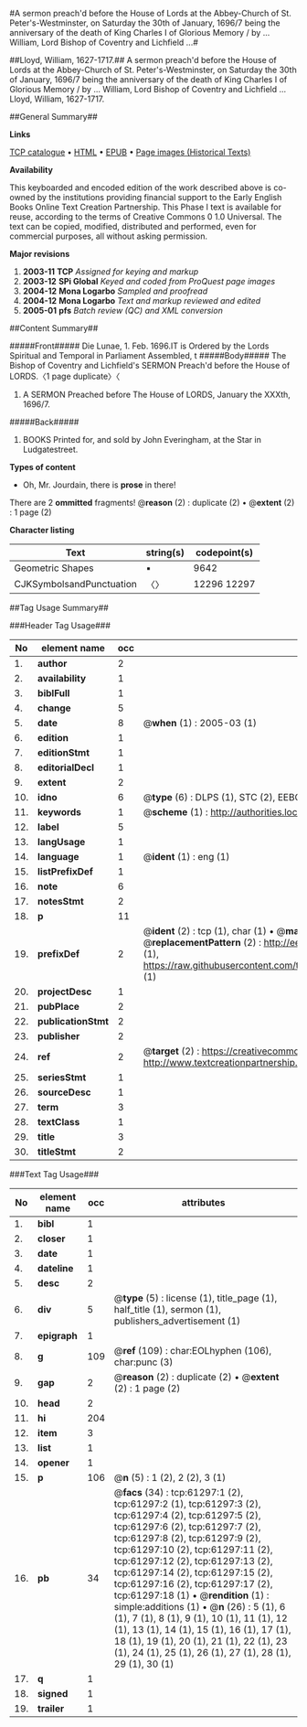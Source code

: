 #A sermon preach'd before the House of Lords at the Abbey-Church of St. Peter's-Westminster, on Saturday the 30th of January, 1696/7 being the anniversary of the death of King Charles I of Glorious Memory / by ... William, Lord Bishop of Coventry and Lichfield ...#

##Lloyd, William, 1627-1717.##
A sermon preach'd before the House of Lords at the Abbey-Church of St. Peter's-Westminster, on Saturday the 30th of January, 1696/7 being the anniversary of the death of King Charles I of Glorious Memory / by ... William, Lord Bishop of Coventry and Lichfield ...
Lloyd, William, 1627-1717.

##General Summary##

**Links**

[TCP catalogue](http://www.ota.ox.ac.uk/tcp/)  • 
[HTML](http://tei.it.ox.ac.uk/tcp/Texts-HTML/free/A48/A48856.html)  • 
[EPUB](http://tei.it.ox.ac.uk/tcp/Texts-EPUB/free/A48/A48856.epub) • 
[Page images (Historical Texts)](https://data.historicaltexts.jisc.ac.uk/view?pubId=eebo-12402555e&pageId=eebo-12402555e-61297-1)

**Availability**

This keyboarded and encoded edition of the
	       work described above is co-owned by the institutions
	       providing financial support to the Early English Books
	       Online Text Creation Partnership. This Phase I text is
	       available for reuse, according to the terms of Creative
	       Commons 0 1.0 Universal. The text can be copied,
	       modified, distributed and performed, even for
	       commercial purposes, all without asking permission.

**Major revisions**

1. __2003-11__ __TCP__ *Assigned for keying and markup*
1. __2003-12__ __SPi Global__ *Keyed and coded from ProQuest page images*
1. __2004-12__ __Mona Logarbo__ *Sampled and proofread*
1. __2004-12__ __Mona Logarbo__ *Text and markup reviewed and edited*
1. __2005-01__ __pfs__ *Batch review (QC) and XML conversion*

##Content Summary##

#####Front#####
Die Lunae, 1. Feb. 1696.IT is Ordered by the Lords Spiritual and Temporal in Parliament Assembled, t
#####Body#####
The Bishop of Coventry and Lichfield's SERMON Preach'd before the House of LORDS.〈1 page duplicate〉〈
1. A SERMON Preached before The House of LORDS, January the XXXth, 1696/7.

#####Back#####

1. BOOKS Printed for, and sold by John Everingham, at the Star in Ludgatestreet.

**Types of content**

  * Oh, Mr. Jourdain, there is **prose** in there!

There are 2 **ommitted** fragments! 
 @__reason__ (2) : duplicate (2)  •  @__extent__ (2) : 1 page (2)

**Character listing**


|Text|string(s)|codepoint(s)|
|---|---|---|
|Geometric Shapes|▪|9642|
|CJKSymbolsandPunctuation|〈〉|12296 12297|

##Tag Usage Summary##

###Header Tag Usage###

|No|element name|occ|attributes|
|---|---|---|---|
|1.|__author__|2||
|2.|__availability__|1||
|3.|__biblFull__|1||
|4.|__change__|5||
|5.|__date__|8| @__when__ (1) : 2005-03 (1)|
|6.|__edition__|1||
|7.|__editionStmt__|1||
|8.|__editorialDecl__|1||
|9.|__extent__|2||
|10.|__idno__|6| @__type__ (6) : DLPS (1), STC (2), EEBO-CITATION (1), OCLC (1), VID (1)|
|11.|__keywords__|1| @__scheme__ (1) : http://authorities.loc.gov/ (1)|
|12.|__label__|5||
|13.|__langUsage__|1||
|14.|__language__|1| @__ident__ (1) : eng (1)|
|15.|__listPrefixDef__|1||
|16.|__note__|6||
|17.|__notesStmt__|2||
|18.|__p__|11||
|19.|__prefixDef__|2| @__ident__ (2) : tcp (1), char (1)  •  @__matchPattern__ (2) : ([0-9\-]+):([0-9IVX]+) (1), (.+) (1)  •  @__replacementPattern__ (2) : http://eebo.chadwyck.com/downloadtiff?vid=$1&page=$2 (1), https://raw.githubusercontent.com/textcreationpartnership/Texts/master/tcpchars.xml#$1 (1)|
|20.|__projectDesc__|1||
|21.|__pubPlace__|2||
|22.|__publicationStmt__|2||
|23.|__publisher__|2||
|24.|__ref__|2| @__target__ (2) : https://creativecommons.org/publicdomain/zero/1.0/ (1), http://www.textcreationpartnership.org/docs/. (1)|
|25.|__seriesStmt__|1||
|26.|__sourceDesc__|1||
|27.|__term__|3||
|28.|__textClass__|1||
|29.|__title__|3||
|30.|__titleStmt__|2||


###Text Tag Usage###

|No|element name|occ|attributes|
|---|---|---|---|
|1.|__bibl__|1||
|2.|__closer__|1||
|3.|__date__|1||
|4.|__dateline__|1||
|5.|__desc__|2||
|6.|__div__|5| @__type__ (5) : license (1), title_page (1), half_title (1), sermon (1), publishers_advertisement (1)|
|7.|__epigraph__|1||
|8.|__g__|109| @__ref__ (109) : char:EOLhyphen (106), char:punc (3)|
|9.|__gap__|2| @__reason__ (2) : duplicate (2)  •  @__extent__ (2) : 1 page (2)|
|10.|__head__|2||
|11.|__hi__|204||
|12.|__item__|3||
|13.|__list__|1||
|14.|__opener__|1||
|15.|__p__|106| @__n__ (5) : 1 (2), 2 (2), 3 (1)|
|16.|__pb__|34| @__facs__ (34) : tcp:61297:1 (2), tcp:61297:2 (1), tcp:61297:3 (2), tcp:61297:4 (2), tcp:61297:5 (2), tcp:61297:6 (2), tcp:61297:7 (2), tcp:61297:8 (2), tcp:61297:9 (2), tcp:61297:10 (2), tcp:61297:11 (2), tcp:61297:12 (2), tcp:61297:13 (2), tcp:61297:14 (2), tcp:61297:15 (2), tcp:61297:16 (2), tcp:61297:17 (2), tcp:61297:18 (1)  •  @__rendition__ (1) : simple:additions (1)  •  @__n__ (26) : 5 (1), 6 (1), 7 (1), 8 (1), 9 (1), 10 (1), 11 (1), 12 (1), 13 (1), 14 (1), 15 (1), 16 (1), 17 (1), 18 (1), 19 (1), 20 (1), 21 (1), 22 (1), 23 (1), 24 (1), 25 (1), 26 (1), 27 (1), 28 (1), 29 (1), 30 (1)|
|17.|__q__|1||
|18.|__signed__|1||
|19.|__trailer__|1||
